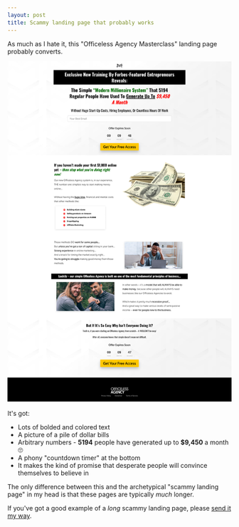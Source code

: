 ```yaml
---
layout: post
title: Scammy landing page that probably works
---
```


As much as I hate it, this "Officeless Agency Masterclass" landing page probably converts.

[![full page screenshot of officeless agency masterclass landing page](/images/officeless-agency-masterclass.png)](/images/officeless-agency-masterclass.png)

It's got:

- Lots of bolded and colored text
- A picture of a pile of dollar bills
- Arbitrary numbers - **5194** people have generated up to **$9,450** a month 🙄
- A phony "countdown timer" at the bottom
- It makes the kind of promise that desperate people will convince themselves to believe in

The only difference between this and the archetypical "scammy landing page" in my head is that these pages are typically _much_ longer. 

If you've got a good example of a _long_ scammy landing page, please [send it my way](/contact).
